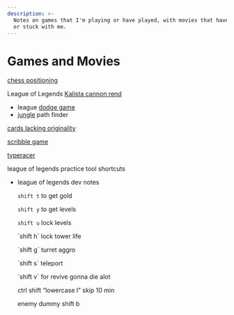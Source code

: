 ```yaml
---
description: >-
  Notes on games that I'm playing or have played, with movies that have inspired
  or stuck with me.
---
```


# Games and Movies



[chess positioning ](https://lichess.org/practice)

League of Legends [Kalista cannon rend](https://www.reddit.com/link/ax7ro6/video/bhvt96r254k21/player?utm_source=reddit&utm_medium=usertext&utm_name=KalistaMains&utm_content=t3_ax7ro6)

* league [dodge game](https://loldodgegame.com/choose_game.html)
* [jungle](https://www.jung.gg/) path finder 

[cards lacking originality](https://cardslackingoriginality.com/)

[scribble game](https://skribbl.io/) 

[typeracer](https://play.typeracer.com/)

league of legends practice tool shortcuts 

* league of legends dev notes

  `shift t` to get gold

  `shift y` to get levels

  `shift u` lock levels

  \`shift h\` lock tower life

  \`shift g\` turret aggro

  \`shift s\` teleport

  \`shift v\` for revive gonna die alot

  ctrl shift “lowercase l” skip 10 min

  enemy dummy shift b





